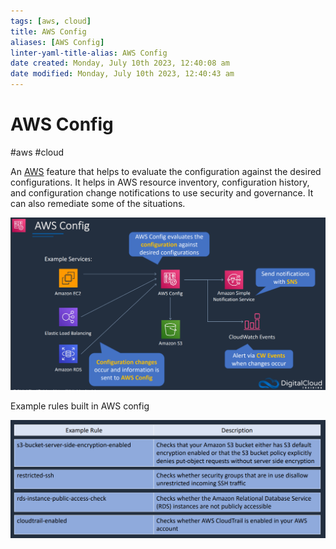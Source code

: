 ```yaml
---
tags: [aws, cloud]
title: AWS Config
aliases: [AWS Config]
linter-yaml-title-alias: AWS Config
date created: Monday, July 10th 2023, 12:40:08 am
date modified: Monday, July 10th 2023, 12:40:43 am
---
```

# AWS Config
#aws #cloud 

An [AWS](Cloud%20Computing/AWS/AWS.md) feature that helps to evaluate the configuration against the desired configurations. It helps in AWS resource inventory, configuration history, and configuration change notifications to use security and governance. It can also remediate some of the situations.

![](Attachments/Pasted%20image%2020230322004342.png)

Example rules built in AWS config

![](Attachments/Pasted%20image%2020230322004835.png)

